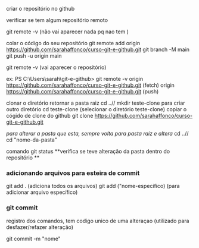 criar o repositório no github

verificar se tem algum repositório remoto

git remote -v
(não vai aparecer nada pq nao tem )

colar o código do seu repositório
git remote add origin https://github.com/sarahaffonco/curso-git-e-github.git
git branch -M main
git push -u origin main

git remote -v (vai aparecer o repositório)

ex: PS C:\Users\sarah\git-e-github> git remote -v 
origin  https://github.com/sarahaffonco/curso-git-e-github.git (fetch)
origin  https://github.com/sarahaffonco/curso-git-e-github.git (push)

clonar o diretório
retornar a pasta raiz cd ..//
mkdir teste-clone para criar outro diretório
cd teste-clone (selecionar o diretório teste-clone)
copiar o cógido de clone do github
git clone https://github.com/sarahaffonco/curso-git-e-github.git

*para alterar a pasta que esta, sempre volta para pasta raiz e altera*
cd ..// 
cd "nome-da-pasta"

comando git status
**verifica se teve alteração da pasta dentro do repositório **

### adicionando arquivos para esteira de commit
git add . (adiciona todos os arquivos)
git add ("nome-especifico) (para adicionar arquivo específico)

### git commit 
registro dos comandos, tem codigo unico de uma alteraçao (utilizado para desfazer/refazer alteração)

git commit -m "nome"

